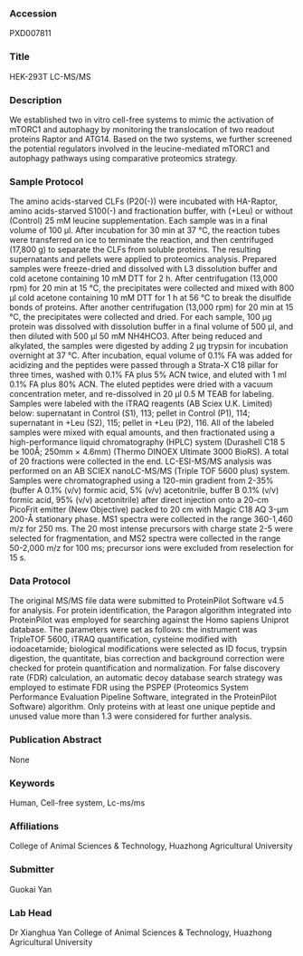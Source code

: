### Accession
PXD007811

### Title
HEK-293T LC-MS/MS

### Description
We established two in vitro cell-free systems to mimic the activation of mTORC1 and autophagy by monitoring the translocation of two readout proteins Raptor and ATG14. Based on the two systems, we further screened the potential regulators involved in the leucine-mediated mTORC1 and autophagy pathways using comparative proteomics strategy.

### Sample Protocol
The amino acids-starved CLFs (P20(-)) were incubated with HA-Raptor, amino acids-starved S100(-) and fractionation buffer, with (+Leu) or without (Control) 25 mM leucine supplementation. Each sample was in a final volume of 100 µl. After incubation for 30 min at 37 °C, the reaction tubes were transferred on ice to terminate the reaction, and then centrifuged (17,800 g) to separate the CLFs from soluble proteins. The resulting supernatants and pellets were applied to proteomics analysis.   Prepared samples were freeze-dried and dissolved with L3 dissolution buffer and cold acetone containing 10 mM DTT for 2 h. After centrifugation (13,000 rpm) for 20 min at 15 °C, the precipitates were collected and mixed with 800 μl cold acetone containing 10 mM DTT for 1 h at 56 °C to break the disulfide bonds of proteins. After another centrifugation (13,000 rpm) for 20 min at 15 °C, the precipitates were collected and dried. For each sample, 100 μg protein was dissolved with dissolution buffer in a final volume of 500 μl, and then diluted with 500 μl 50 mM NH4HCO3. After being reduced and alkylated, the samples were digested by adding 2 μg trypsin for incubation overnight at 37 °C. After incubation, equal volume of 0.1% FA was added for acidizing and the peptides were passed through a Strata-X C18 pillar for three times, washed with 0.1% FA plus 5% ACN twice, and eluted with 1 ml 0.1% FA plus 80% ACN. The eluted peptides were dried with a vacuum concentration meter, and re-dissolved in 20 μl 0.5 M TEAB for labeling.    Samples were labeled with the iTRAQ reagents (AB Sciex U.K. Limited) below: supernatant in Control (S1), 113; pellet in Control (P1), 114; supernatant in +Leu (S2), 115; pellet in +Leu (P2), 116. All of the labeled samples were mixed with equal amounts, and then fractionated using a high-performance liquid chromatography (HPLC) system (Durashell C18 5 be 100Å; 250mm × 4.6mm) (Thermo DINOEX Ultimate 3000 BioRS). A total of 20 fractions were collected in the end. LC-ESI-MS/MS analysis was performed on an AB SCIEX nanoLC-MS/MS (Triple TOF 5600 plus) system. Samples were chromatographed using a 120-min gradient from 2-35% (buffer A 0.1% (v/v) formic acid, 5% (v/v) acetonitrile, buffer B 0.1% (v/v) formic acid, 95% (v/v) acetonitrile) after direct injection onto a 20-cm PicoFrit emitter (New Objective) packed to 20 cm with Magic C18 AQ 3-µm 200-Å stationary phase. MS1 spectra were collected in the range 360-1,460 m/z for 250 ms. The 20 most intense precursors with charge state 2-5 were selected for fragmentation, and MS2 spectra were collected in the range 50-2,000 m/z for 100 ms; precursor ions were excluded from reselection for 15 s.

### Data Protocol
The original MS/MS file data were submitted to ProteinPilot Software v4.5 for analysis. For protein identification, the Paragon algorithm integrated into ProteinPilot was employed for searching against the Homo sapiens Uniprot database. The parameters were set as follows: the instrument was TripleTOF 5600, iTRAQ quantification, cysteine modified with iodoacetamide; biological modifications were selected as ID focus, trypsin digestion, the quantitate, bias correction and background correction were checked for protein quantification and normalization. For false discovery rate (FDR) calculation, an automatic decoy database search strategy was employed to estimate FDR using the PSPEP (Proteomics System Performance Evaluation Pipeline Software, integrated in the ProteinPilot Software) algorithm. Only proteins with at least one unique peptide and unused value more than 1.3 were considered for further analysis.

### Publication Abstract
None

### Keywords
Human, Cell-free system, Lc-ms/ms

### Affiliations
College of Animal Sciences & Technology, Huazhong Agricultural University

### Submitter
Guokai Yan

### Lab Head
Dr Xianghua Yan
College of Animal Sciences & Technology, Huazhong Agricultural University


